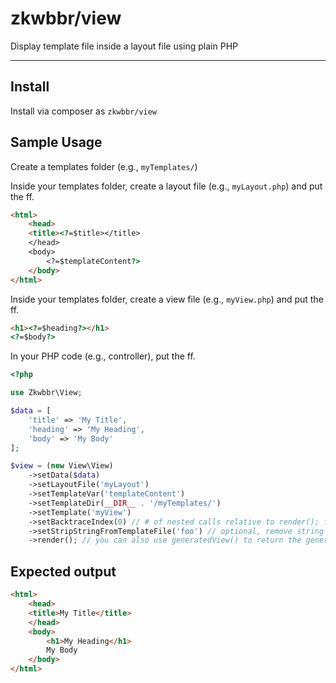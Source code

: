 # zkwbbr/view

Display template file inside a layout file using plain PHP

---

## Install

Install via composer as `zkwbbr/view`

## Sample Usage

Create a templates folder (e.g., `myTemplates/`)

Inside your templates folder, create a layout file (e.g., `myLayout.php`) and put the ff.

```html
<html>
    <head>
    <title><?=$title></title>
    </head>
    <body>
        <?=$templateContent?>
    </body>
</html>
```

Inside your templates folder, create a view file (e.g., `myView.php`) and put the ff.

```html
<h1><?=$heading?></h1>
<?=$body?>
```

In your PHP code (e.g., controller), put the ff.

```php
<?php

use Zkwbbr\View;

$data = [
    'title' => 'My Title',
    'heading' => 'My Heading',
    'body' => 'My Body'
];

$view = (new View\View)
    ->setData($data)
    ->setLayoutFile('myLayout')
    ->setTemplateVar('templateContent')
    ->setTemplateDir(__DIR__ . '/myTemplates/')
    ->setTemplate('myView')
    ->setBacktraceIndex(0) // # of nested calls relative to render(); for auto-detecting template file (try 0 first then increment until you find it)
    ->setStripStringFromTemplateFile('foo') // optional, remove string from template file (e.g., if your controller is the basis for auto template detection e.g., UserControllerIndex, and your actual template file is UserIndex, use 'Controller' as value here)
    ->render(); // you can also use generatedView() to return the generated view instead of outputting it
```

## Expected output

```html
<html>
    <head>
    <title>My Title</title>
    </head>
    <body>
        <h1>My Heading</h1>
        My Body
    </body>
</html>
```

